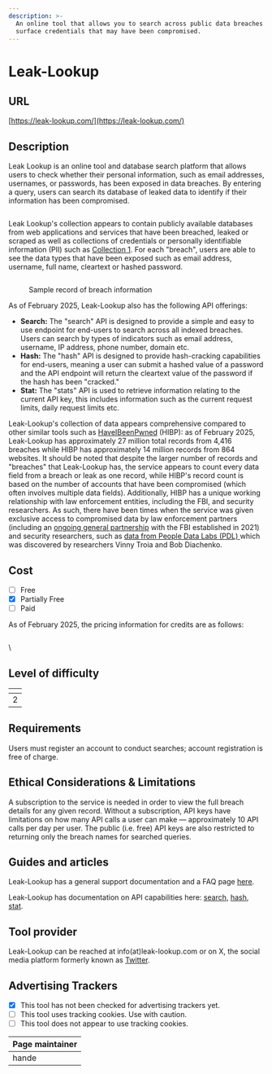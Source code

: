 ```yaml
---
description: >-
  An online tool that allows you to search across public data breaches to
  surface credentials that may have been compromised.
---
```


# Leak-Lookup

## URL

[https://leak-lookup.com/](https://leak-lookup.com/)

## Description

Leak Lookup is an online tool and database search platform that allows users to check whether their personal information, such as email addresses, usernames, or passwords, has been exposed in data breaches. By entering a query, users can search its database of leaked data to identify if their information has been compromised.&#x20;

<figure><img src=".gitbook/assets/Screenshot 2025-01-24 at 3.19.13 PM.png" alt=""><figcaption></figcaption></figure>

Leak Lookup's collection appears to contain publicly available databases from web applications and services that have been breached, leaked or scraped as well as collections of credentials or personally identifiable information (PII) such as [Collection 1](https://en.wikipedia.org/wiki/Collection_No._1). For each "breach", users are able to see the data types that have been exposed such as email address, username, full name, cleartext or hashed password.&#x20;

<figure><img src=".gitbook/assets/Screenshot 2025-01-24 at 3.20.21 PM.png" alt=""><figcaption><p>Sample record of breach information</p></figcaption></figure>

As of February 2025, Leak-Lookup also has the following API offerings:

* **Search:** The "search" API is designed to provide a simple and easy to use endpoint for end-users to search across all indexed breaches. Users can search by types of indicators such as email address, username, IP address, phone number, domain etc.&#x20;
* **Hash:** The "hash" API is designed to provide hash-cracking capabilities for end-users, meaning a user can submit a hashed value of a password and the API endpoint will return the cleartext value of the password if the hash has been "cracked."&#x20;
* **Stat:** The "stats" API is used to retrieve information relating to the current API key, this includes information such as the current request limits, daily request limits etc.

Leak-Lookup's collection of data appears comprehensive compared to other similar tools such as [HaveIBeenPwned](https://bellingcat.gitbook.io/toolkit/more/all-tools/have-i-been-pwned) (HIBP): as of February 2025, Leak-Lookup has approximately 27 million total records from 4,416 breaches while HIBP has approximately 14 million records from 864 websites. It should be noted that despite the larger number of records and "breaches" that Leak-Lookup has, the service appears to count every data field from a breach or leak as one record, while HIBP's record count is based on the number of accounts that have been compromised (which often involves multiple data fields). Additionally, HIBP has a unique working relationship with law enforcement entities, including the FBI, and security researchers. As such, there have been times when the service was  given exclusive access to compromised data by law enforcement partners (including an [ongoing general partnership](https://therecord.media/the-fbi-will-feed-hacked-passwords-directly-into-have-i-been-pwned) with the FBI established in 2021) and security researchers, such as [data from People Data Labs (PDL) ](https://www.troyhunt.com/data-enrichment-people-data-labs-and-another-622m-email-addresses/)which was discovered by researchers Vinny Troia and Bob Diachenko.&#x20;

&#x20;

## Cost

* [ ] Free
* [x] Partially Free
* [ ] Paid

As of February 2025, the pricing information for credits are as follows:

<figure><img src=".gitbook/assets/Screenshot 2025-01-24 at 3.36.25 PM (1).png" alt=""><figcaption></figcaption></figure>

\


## Level of difficulty

<table><thead><tr><th data-type="rating" data-max="5"></th></tr></thead><tbody><tr><td>2</td></tr></tbody></table>

## Requirements

Users must register an account to conduct searches; account registration is free of charge.

## Ethical Considerations & Limitations

A subscription to the service is needed in order to view the full breach details for any given record. Without a subscription, API keys have limitations on how many API calls a user can make — approximately 10 API calls per day per user. The public (i.e. free) API keys are also restricted to returning only the breach names for searched queries.&#x20;

## Guides and articles

Leak-Lookup has a general support documentation and a FAQ page [here](https://leak-lookup.com/support/general).&#x20;

Leak-Lookup has documentation on API capabilities here: [search](https://leak-lookup.com/docs/search), [hash](https://leak-lookup.com/docs/hash), [stat](https://leak-lookup.com/docs/stats).&#x20;

## Tool provider

Leak-Lookup can be reached at info(at)leak-lookup.com or on X, the social media platform formerly known as [Twitter](https://x.com/leaklookup).&#x20;

## Advertising Trackers

* [x] This tool has not been checked for advertising trackers yet.
* [ ] This tool uses tracking cookies. Use with caution.
* [ ] This tool does not appear to use tracking cookies.

| Page maintainer |
| --------------- |
| hande           |
